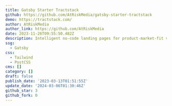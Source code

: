 ```yaml
---
title: Gatsby Starter Tractstack
github: https://github.com/AtRiskMedia/gatsby-starter-tractstack
demo: https://tractstack.com/
author: AtRiskMedia
author_link: https://github.com/AtRiskMedia
date: 2023-11-26T09:55:50.482Z
description: Intelligent no-code landing pages for product-market-fit validation
ssg:
  - Gatsby
css:
  - Tailwind
  - PostCSS
cms: []
category: []
draft: false
publish_date: '2023-03-13T01:51:55Z'
update_date: '2024-03-06T01:30:46Z'
github_star: 3
github_fork: 0
---
```


